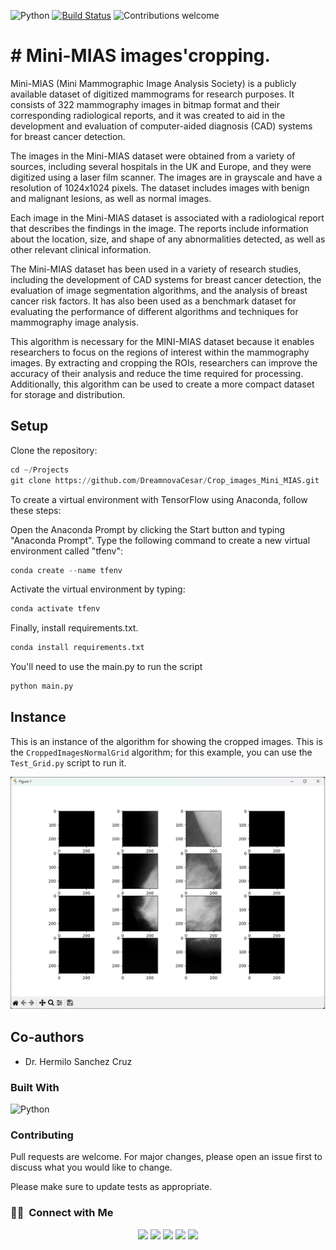 
![Python](https://img.shields.io/badge/python-v3.10+-blue.svg)
[![Build Status](https://travis-ci.org/anfederico/clairvoyant.svg?branch=master)](https://travis-ci.org/anfederico/clairvoyant)
![Contributions welcome](https://img.shields.io/badge/contributions-welcome-orange.svg)

<a name="readme-top"></a>

# # Mini-MIAS images'cropping.

Mini-MIAS (Mini Mammographic Image Analysis Society) is a publicly available dataset of digitized mammograms for research purposes. It consists of 322 mammography images in bitmap format and their corresponding radiological reports, and it was created to aid in the development and evaluation of computer-aided diagnosis (CAD) systems for breast cancer detection.

The images in the Mini-MIAS dataset were obtained from a variety of sources, including several hospitals in the UK and Europe, and they were digitized using a laser film scanner. The images are in grayscale and have a resolution of 1024x1024 pixels. The dataset includes images with benign and malignant lesions, as well as normal images.

Each image in the Mini-MIAS dataset is associated with a radiological report that describes the findings in the image. The reports include information about the location, size, and shape of any abnormalities detected, as well as other relevant clinical information.

The Mini-MIAS dataset has been used in a variety of research studies, including the development of CAD systems for breast cancer detection, the evaluation of image segmentation algorithms, and the analysis of breast cancer risk factors. It has also been used as a benchmark dataset for evaluating the performance of different algorithms and techniques for mammography image analysis.

This algorithm is necessary for the MINI-MIAS dataset because it enables researchers to focus on the regions of interest within the mammography images. By extracting and cropping the ROIs, researchers can improve the accuracy of their analysis and reduce the time required for processing. Additionally, this algorithm can be used to create a more compact dataset for storage and distribution.

## Setup

Clone the repository:

```python
cd ~/Projects
git clone https://github.com/DreamnovaCesar/Crop_images_Mini_MIAS.git
```

To create a virtual environment with TensorFlow using Anaconda, follow these steps:

Open the Anaconda Prompt by clicking the Start button and typing "Anaconda Prompt".
Type the following command to create a new virtual environment called "tfenv":

```python
conda create --name tfenv
```

Activate the virtual environment by typing:

```python
conda activate tfenv
```

Finally, install requirements.txt.

```python
conda install requirements.txt
```

You'll need to use the main.py to run the script

```python
python main.py
```

## Instance

This is an instance of the algorithm for showing the cropped images. This is the `CroppedImagesNormalGrid` algorithm; for this example, you can use
the `Test_Grid.py` script to run it.

![Alt Text](Crop_images_normal_grid.png)

## Co-authors

- Dr. Hermilo Sanchez Cruz

### Built With

![Python](https://img.shields.io/badge/Python-3776AB?style=for-the-badge&logo=python&logoColor=white)&nbsp;

### Contributing

Pull requests are welcome. For major changes, please open an issue first
to discuss what you would like to change.

Please make sure to update tests as appropriate.

### 🤝🏻 &nbsp;Connect with Me

<p align="center">
<a href="https://www.linkedin.com/in/cesar-eduardo-mu%C3%B1oz-chavez-a00674186/"><img src="https://img.shields.io/badge/LinkedIn-0077B5?style=for-the-badge&logo=linkedin&logoColor=white"/></a>
<a href="https://twitter.com/CesarEd43166481"><img src="https://img.shields.io/badge/Twitter-1DA1F2?style=for-the-badge&logo=twitter&logoColor=white"/></a>
<a href="https://www.facebook.com/cesareduardo.munozchavez/"><img src="https://img.shields.io/badge/Facebook-1877F2?style=for-the-badge&logo=facebook&logoColor=white"/></a>
<a href="mailto:cesareduardomucha@hotmail.com"><img src="https://img.shields.io/badge/Microsoft_Outlook-0078D4?style=for-the-badge&logo=microsoft-outlook&logoColor=white"/></a>
<a href="mailto:cesareduardomucha@gmail.com"><img src="https://img.shields.io/badge/Gmail-D14836?style=for-the-badge&logo=gmail&logoColor=white"/></a>
</p>
